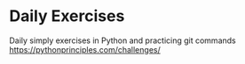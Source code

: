# Daily Exercises
Daily simply exercises in Python and practicing git commands
https://pythonprinciples.com/challenges/
